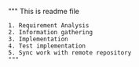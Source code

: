 """
    This is readme file

    1. Requirement Analysis
    2. Information gathering
    3. Implementation
    4. Test implementation
    5. Sync work with remote repository
    """
    